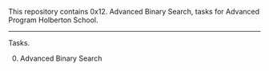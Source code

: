 This repository contains 0x12. Advanced Binary Search, tasks for Advanced Program Holberton School.

<hr/>

Tasks.

0. Advanced Binary Search